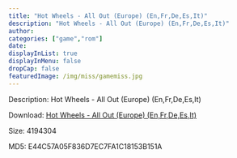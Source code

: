 ```yaml
---
title: "Hot Wheels - All Out (Europe) (En,Fr,De,Es,It)"
description: "Hot Wheels - All Out (Europe) (En,Fr,De,Es,It)"
author: 
categories: ["game","rom"]
date: 
displayInList: true
displayInMenu: false
dropCap: false
featuredImage: /img/miss/gamemiss.jpg
---
```


Description: Hot Wheels - All Out (Europe) (En,Fr,De,Es,It)

Download: <a style="text-decoration:underline;" href="https://mega.nz/#!yKRmxI5R!oUQXe8IwIcYUIL9ls--gbfPOzSjOMoUG5umcqKh_Tj4" target = "_blank" rel = "nofollow" > Hot Wheels - All Out (Europe) (En,Fr,De,Es,It)</a>

Size: 4194304

MD5: E44C57A05F836D7EC7FA1C18153B151A

